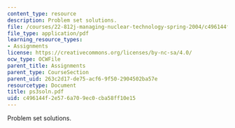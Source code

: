 ```yaml
---
content_type: resource
description: Problem set solutions.
file: /courses/22-812j-managing-nuclear-technology-spring-2004/c496144f2e576a709ec0cba58ff10e15_ps3soln.pdf
file_type: application/pdf
learning_resource_types:
- Assignments
license: https://creativecommons.org/licenses/by-nc-sa/4.0/
ocw_type: OCWFile
parent_title: Assignments
parent_type: CourseSection
parent_uid: 263c2d17-de75-acf6-9f50-2904502ba57e
resourcetype: Document
title: ps3soln.pdf
uid: c496144f-2e57-6a70-9ec0-cba58ff10e15
---
```

Problem set solutions.